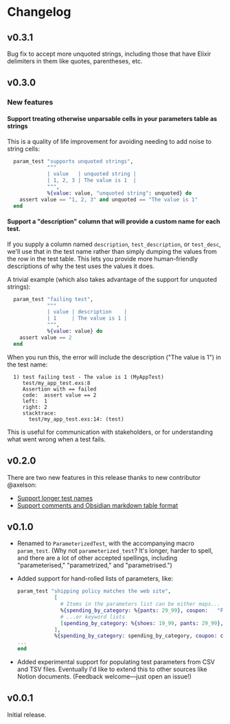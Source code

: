 # Changelog

## v0.3.1

Bug fix to accept more unquoted strings, including those that have Elixir delimiters in them like quotes, parentheses, etc.

## v0.3.0

### New features

#### Support treating otherwise unparsable cells in your parameters table as strings

This is a quality of life improvement for avoiding needing to add noise to string cells:

```elixir
  param_test "supports unquoted strings",
             """
             | value   | unquoted string |
             | 1, 2, 3 | The value is 1  |
             """,
             %{value: value, "unquoted string": unquoted} do
    assert value == "1, 2, 3" and unquoted == "The value is 1"
  end
```

#### Support a "description" column that will provide a custom name for each test.

If you supply a column named `description`, `test_description`, or `test_desc`, we'll use that in the test name rather than simply dumping the values from the row in the test table. This lets you provide more human-friendly descriptions of why the test uses the values it does.

A trivial example (which also takes advantage of the support for unquoted strings):

```elixir
  param_test "failing test",
             """
             | value | description    |
             | 1     | The value is 1 |
             """,
             %{value: value} do
    assert value == 2
  end
```

When you run this, the error will include the description ("The value is 1") in the test name:

```
  1) test failing test - The value is 1 (MyAppTest)
     test/my_app_test.exs:8
     Assertion with == failed
     code:  assert value == 2
     left:  1
     right: 2
     stacktrace:
       test/my_app_test.exs:14: (test)
```

This is useful for communication with stakeholders, or for understanding what went wrong when a test fails.

## v0.2.0

There are two new features in this release thanks to new contributor @axelson:

* [Support longer test names](https://github.com/s3cur3/parameterized_test/pull/17)
* [Support comments and Obsidian markdown table format](https://github.com/s3cur3/parameterized_test/pull/16)

## v0.1.0

- Renamed to `ParameterizedTest`, with the accompanying macro `param_test`.
    (Why not `parameterized_test`? It's longer, harder to spell, and there are a lot of
    other accepted spellings, including "parameterised," "parametrized," and "parametrised.")
- Added support for hand-rolled lists of parameters, like:

    ```elixir
    param_test "shipping policy matches the web site",
                [
                  # Items in the parameters list can be either maps...
                  %{spending_by_category: %{pants: 29_99}, coupon:   "FREE_SHIP"},
                  # ...or keyword lists
                  [spending_by_category: %{shoes: 19_99, pants: 29_99}, coupon: nil]
                ],
                %{spending_by_category: spending_by_category, coupon: coupon} do
    ...
    end
    ```
- Added experimental support for populating test parameters from CSV and TSV files.
  Eventually I'd like to extend this to other sources like Notion documents. 
  (Feedback welcome—just open an issue!)

## v0.0.1

Initial release.
